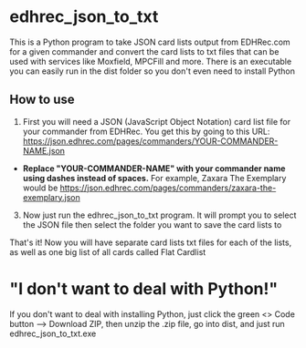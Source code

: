 # edhrec_json_to_txt
This is a Python program to take JSON card lists output from EDHRec.com for a given commander and convert the card lists to txt files that can be used with services like Moxfield, MPCFill and more. There is an executable you can easily run in the dist folder so you don't even need to install Python
## How to use
1. First you will need a JSON (JavaScript Object Notation) card list file for your commander from EDHRec. You get this by going to this URL: https://json.edhrec.com/pages/commanders/YOUR-COMMANDER-NAME.json
* **Replace "YOUR-COMMANDER-NAME" with your commander name using dashes instead of spaces.** For example, Zaxara The Exemplary would be https://json.edhrec.com/pages/commanders/zaxara-the-exemplary.json
3. Now just run the edhrec_json_to_txt program. It will prompt you to select the JSON file then select the folder you want to save the card lists to

That's it! Now you will have separate card lists txt files for each of the lists, as well as one big list of all cards called Flat Cardlist 

# "I don't want to deal with Python!"
If you don't want to deal with installing Python, just click the green <> Code button --> Download ZIP, then unzip the .zip file, go into dist, and just run edhrec_json_to_txt.exe

